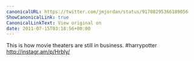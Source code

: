```yaml
---
canonicalURL: https://twitter.com/jmjordan/status/91708295366189056
ShowCanonicalLink: true
CanonicalLinkText: View original on
date: 2011-07-15T03:18:56+00:00
---
```

This is how movie theaters are still in business. #harrypotter http://instagr.am/p/Hrbly/